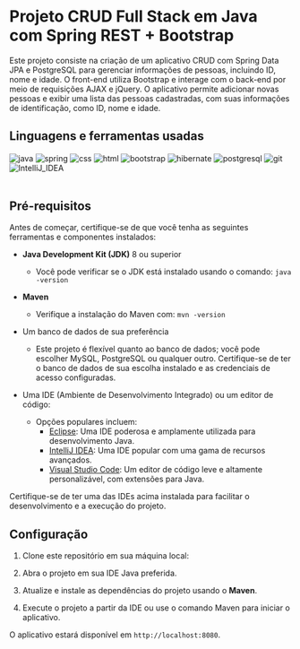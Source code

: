# Projeto CRUD Full Stack em Java com Spring REST + Bootstrap

Este projeto consiste na criação de um aplicativo CRUD com Spring Data JPA e PostgreSQL para gerenciar informações de pessoas, incluindo ID, nome e idade. O front-end utiliza Bootstrap e interage com o back-end por meio de requisições AJAX e jQuery. O aplicativo permite adicionar novas pessoas e exibir uma lista das pessoas cadastradas, com suas informações de identificação, como ID, nome e idade.

## Linguagens e ferramentas  usadas
<div >
     <img align="center" alt="java" src="https://img.shields.io/badge/Java-ED8B00?style=for-the-badge&logo=java&logoColor=white">
     <img align="center" alt="spring" src="https://img.shields.io/badge/Spring-6DB33F?style=for-the-badge&logo=spring&logoColor=white">
     <img align="center" alt="css" src="https://img.shields.io/badge/CSS-239120?&style=for-the-badge&logo=css3&logoColor=white">
     <img align="center" alt="html" src="https://img.shields.io/badge/HTML-239120?style=for-the-badge&logo=html5&logoColor=white">
     <img align="center" alt="bootstrap" src="https://img.shields.io/badge/Bootstrap-563D7C?style=for-the-badge&logo=bootstrap&logoColor=white">
     <img align="center" alt="hibernate" src="https://img.shields.io/badge/Hibernate-59666C?style=for-the-badge&logo=Hibernate&logoColor=white">
     <img align="center" alt="postgresql" src="https://img.shields.io/badge/PostgreSQL-316192?style=for-the-badge&logo=postgresql&logoColor=white">
     <img align="center" alt="git" src="https://img.shields.io/badge/GIT-E44C30?style=for-the-badge&logo=git&logoColor=white">
     <img align="center" alt="IntelliJ_IDEA" src="https://img.shields.io/badge/IntelliJ_IDEA-000000.svg?style=for-the-badge&logo=intellij-idea&logoColor=white">
</div><br>

## Pré-requisitos

Antes de começar, certifique-se de que você tenha as seguintes ferramentas e componentes instalados:

- **Java Development Kit (JDK)** 8 ou superior
  - Você pode verificar se o JDK está instalado usando o comando: `java -version`

- **Maven**
  - Verifique a instalação do Maven com: `mvn -version`

- Um banco de dados de sua preferência
  - Este projeto é flexível quanto ao banco de dados; você pode escolher MySQL, PostgreSQL ou qualquer outro. Certifique-se de ter o banco de dados de sua escolha instalado e as credenciais de acesso configuradas.

- Uma IDE (Ambiente de Desenvolvimento Integrado) ou um editor de código:
  - Opções populares incluem:
    - [Eclipse](https://www.eclipse.org/downloads/): Uma IDE poderosa e amplamente utilizada para desenvolvimento Java.
    - [IntelliJ IDEA](https://www.jetbrains.com/idea/download/): Uma IDE popular com uma gama de recursos avançados.
    - [Visual Studio Code](https://code.visualstudio.com/download): Um editor de código leve e altamente personalizável, com extensões para Java.

Certifique-se de ter uma das IDEs acima instalada para facilitar o desenvolvimento e a execução do projeto.

## Configuração

1. Clone este repositório em sua máquina local:

2. Abra o projeto em sua IDE Java preferida.

3. Atualize e instale as dependências do projeto usando o **Maven**.

4. Execute o projeto a partir da IDE ou use o comando Maven para iniciar o aplicativo.


O aplicativo estará disponível em `http://localhost:8080`.
